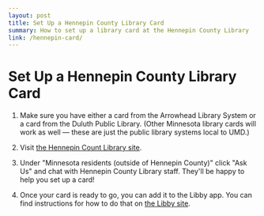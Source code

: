 ```yaml
---
layout: post
title: Set Up a Hennepin County Library Card
summary: How to set up a library card at the Hennepin County Library
link: /hennepin-card/
---
```

# Set Up a Hennepin County Library Card

1. Make sure you have either a card from the Arrowhead Library System or a card from the Duluth Public Library. (Other Minnesota library cards will work as well — these are just the public library systems local to UMD.)

2. Visit [the Hennepin Count Library site](https://www.hclib.org/en/about/library-cards).

3. Under "Minnesota residents (outside of Hennepin County)" click "Ask Us" and chat with Hennepin County Library staff. They'll be happy to help you set up a card!

4. Once your card is ready to go, you can add it to the Libby app. You can find instructions for how to do that on [the Libby site](https://help.libbyapp.com/en-us/6009.htm).